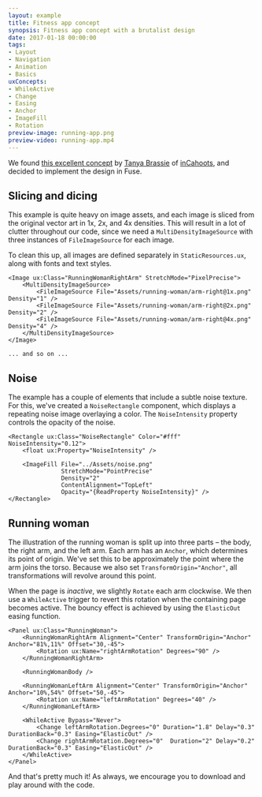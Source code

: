 ```yaml
---
layout: example
title: Fitness app concept
synopsis: Fitness app concept with a brutalist design
date: 2017-01-18 00:00:00
tags:
- Layout
- Navigation
- Animation
- Basics
uxConcepts:
- WhileActive
- Change
- Easing
- Anchor
- ImageFill
- Rotation
preview-image: running-app.png
preview-video: running-app.mp4
---
```

We found [this excellent concept](https://dribbble.com/shots/3202189-Fitness-App-Concept) by [Tanya Brassie](https://dribbble.com/tanyabrassie) of [inCahoots](https://www.instagram.com/incahootsdesign), and decided to implement the design in Fuse.

## Slicing and dicing

This example is quite heavy on image assets, and each image is sliced from the original vector art in 1x, 2x, and 4x densities.
This will result in a lot of clutter throughout our code, since we need a `MultiDensityImageSource` with three instances of `FileImageSource` for each image.

To clean this up, all images are defined separately in `StaticResources.ux`, along with fonts and text styles.

<!-- snippet-begin:code/StaticResources.ux:Images -->

```
<Image ux:Class="RunningWomanRightArm" StretchMode="PixelPrecise">
    <MultiDensityImageSource>
        <FileImageSource File="Assets/running-woman/arm-right@1x.png" Density="1" />
        <FileImageSource File="Assets/running-woman/arm-right@2x.png" Density="2" />
        <FileImageSource File="Assets/running-woman/arm-right@4x.png" Density="4" />
    </MultiDensityImageSource>
</Image>

... and so on ...
```

<!-- snippet-end -->

## Noise

The example has a couple of elements that include a subtle noise texture.
For this, we've created a `NoiseRectangle` component, which displays a repeating noise image overlaying a color.
The `NoiseIntensity` property controls the opacity of the noise.

<!-- snippet-begin:code/Components/NoiseRectangle.ux:NoiseRectangle -->

```
<Rectangle ux:Class="NoiseRectangle" Color="#fff" NoiseIntensity="0.12">
    <float ux:Property="NoiseIntensity" />

    <ImageFill File="../Assets/noise.png"
               StretchMode="PointPrecise"
               Density="2"
               ContentAlignment="TopLeft"
               Opacity="{ReadProperty NoiseIntensity}" />
</Rectangle>
```

<!-- snippet-end -->

## Running woman

The illustration of the running woman is split up into three parts – the body, the right arm, and the left arm.
Each arm has an `Anchor`, which determines its point of origin. We've set this to be approximately the point where the arm joins the torso.
Because we also set `TransformOrigin="Anchor"`, all transformations will revolve around this point.

When the page is *inactive*, we slightly `Rotate` each arm clockwise.
We then use a `WhileActive` trigger to revert this rotation when the containing page becomes active.
The bouncy effect is achieved by using the `ElasticOut` easing function.


<!-- snippet-begin:code/Components/RunningWoman.ux:RunningWoman -->

```
<Panel ux:Class="RunningWoman">
    <RunningWomanRightArm Alignment="Center" TransformOrigin="Anchor" Anchor="81%,11%" Offset="30,-45">
        <Rotation ux:Name="rightArmRotation" Degrees="90" />
    </RunningWomanRightArm>
    
    <RunningWomanBody />

    <RunningWomanLeftArm Alignment="Center" TransformOrigin="Anchor" Anchor="10%,54%" Offset="50,-45">
        <Rotation ux:Name="leftArmRotation" Degrees="40" />
    </RunningWomanLeftArm>
    
    <WhileActive Bypass="Never">
        <Change leftArmRotation.Degrees="0" Duration="1.8" Delay="0.3" DurationBack="0.3" Easing="ElasticOut" />
        <Change rightArmRotation.Degrees="0"  Duration="2" Delay="0.2" DurationBack="0.3" Easing="ElasticOut" />
    </WhileActive>
</Panel>
```

<!-- snippet-end -->

And that's pretty much it! As always, we encourage you to download and play around with the code.